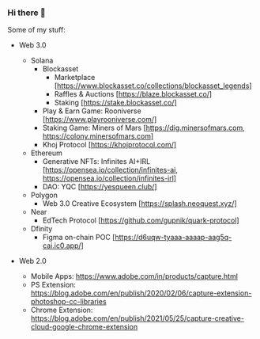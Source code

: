 ### Hi there 👋

<!--
**gupnik/gupnik** is a ✨ _special_ ✨ repository because its `README.md` (this file) appears on your GitHub profile.

Here are some ideas to get you started:

- 🔭 I’m currently working on ...
- 🌱 I’m currently learning ...
- 👯 I’m looking to collaborate on ...
- 🤔 I’m looking for help with ...
- 💬 Ask me about ...
- 📫 How to reach me: ...
- 😄 Pronouns: ...
- ⚡ Fun fact: ...
-->

Some of my stuff:

- Web 3.0
  - Solana
    - Blockasset 
      - Marketplace [https://www.blockasset.co/collections/blockasset_legends]
      - Raffles & Auctions [https://blaze.blockasset.co/]
      - Staking [https://stake.blockasset.co/]
    - Play & Earn Game: Rooniverse [https://www.playrooniverse.com/]
    - Staking Game: Miners of Mars [https://dig.minersofmars.com, https://colony.minersofmars.com]
    - Khoj Protocol [https://khojprotocol.com/]
  - Ethereum
    - Generative NFTs: Infinites AI+IRL [https://opensea.io/collection/infinites-ai, https://opensea.io/collection/infinites-irl]
    - DAO: YQC [https://yesqueen.club/]
  - Polygon
    - Web 3.0 Creative Ecosystem [https://splash.neoquest.xyz/]
  - Near
    - EdTech Protocol [https://github.com/gupnik/quark-protocol] 
  - Dfinity
    - Figma on-chain POC [https://d6uqw-tyaaa-aaaap-aag5q-cai.ic0.app/]

- Web 2.0
  - Mobile Apps: https://www.adobe.com/in/products/capture.html
  - PS Extension: https://blog.adobe.com/en/publish/2020/02/06/capture-extension-photoshop-cc-libraries
  - Chrome Extension: https://blog.adobe.com/en/publish/2021/05/25/capture-creative-cloud-google-chrome-extension
